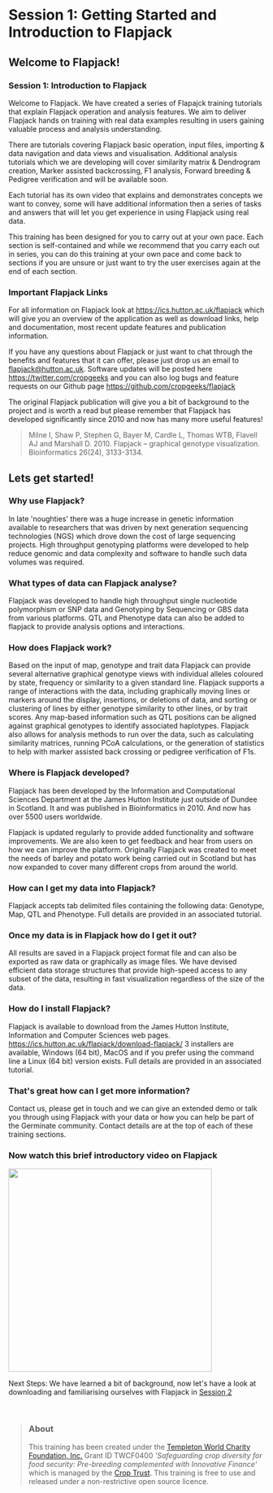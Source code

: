 
# Session 1: Getting Started and Introduction to Flapjack

## Welcome to Flapjack!

### Session 1: Introduction to Flapjack
Welcome to Flapjack.
We have created a series of Flapajck training tutorials that explain Flapjack operation and analysis features. We aim to deliver Flapjack hands on training with real data examples resulting in users gaining valuable process and analysis understanding.

There are tutorials covering Flapjack basic operation, input files, importing & data navigation and data views and visualisation. Additional analysis tutorials which we are developing will cover similarity matrix & Dendrogram creation, Marker assisted backcrossing, F1 analysis, Forward breeding & Pedigree verification and will be available soon.

Each tutorial has its own video that explains and demonstrates concepts we want to convey, some will have additional information then a series of tasks and answers that will let you get experience in using Flapjack using real data.

This training has been designed for you to carry out at your own pace. Each section is self-contained and while we recommend that you carry each out in series, you can do this training at your own pace and come back to sections if you are unsure or just want to try the user exercises again at the end of each section.

### Important Flapjack Links

For all information on Flapjack look at https://ics.hutton.ac.uk/flapjack which will give you an overview of the application as well as download links, help and documentation, most recent update features and publication information.

If you have any questions about Flapjack or just want to chat through the benefits and features that it can offer, please just drop us an email to flapjack@hutton.ac.uk. Software updates will be posted here https://twitter.com/cropgeeks and you can also log bugs and feature requests on our Github page https://github.com/cropgeeks/flapjack

The original Flapjack publication will give you a bit of background to the project and is worth a read but please remember that Flapjack has developed significantly since 2010 and now has many more useful features!

>Milne I, Shaw P, Stephen G, Bayer M, Cardle L, Thomas WTB, Flavell AJ and Marshall D. 2010. Flapjack – graphical genotype visualization. Bioinformatics 26(24), 3133-3134.

## Lets get started!
### Why use Flapjack?
In late 'noughties' there was a huge increase in genetic information available to researchers that was driven by next generation sequencing technologies (NGS) which drove down the cost of large sequencing projects. High throughput genotyping platforms were developed to help reduce genomic and data complexity and software to handle such data volumes was required.

### What types of data can Flapjack analyse?
Flapjack was developed to handle high throughput single nucleotide polymorphism or SNP data and Genotyping by Sequencing or GBS data from various platforms. QTL and Phenotype data can also be added to flapjack to provide analysis options and interactions. 

### How does Flapjack work?
Based on the input of map, genotype and trait data Flapjack can provide several alternative graphical genotype views with individual alleles coloured by state, frequency or similarity to a given standard line. Flapjack supports a range of interactions with the data, including graphically moving lines or markers around the display, insertions, or deletions of data, and sorting or clustering of lines by either genotype similarity to other lines, or by trait scores. Any map-based information such as QTL positions can be aligned against graphical genotypes to identify associated haplotypes. Flapjack also allows for analysis methods to run over the data, such as calculating similarity matrices, running PCoA calculations, or the generation of statistics to help with marker assisted back crossing or pedigree verification of F1s.

### Where is Flapjack developed?
Flapjack has been developed by the Information and Computational Sciences Department at the James Hutton Institute just outside of Dundee in Scotland. It and was published in Bioinformatics in 2010. And now has over 5500 users worldwide.

Flapjack is updated regularly to provide added functionality and software improvements.
We are also keen to get feedback and hear from users on how we can improve the platform. Originally Flapjack was created to meet the needs of barley and potato work being carried out in Scotland but has now expanded to cover many different crops from around the world.

### How can I get my data into Flapjack?
Flapjack accepts tab delimited files containing the following data: Genotype, Map, QTL and Phenotype. Full details are provided in an associated tutorial.

### Once my data is in Flapjack how do I get it out?
All results are saved in a Flapjack project format file and can also be exported as raw data or graphically as image files. We have devised efficient data storage structures that provide high-speed access to any subset of the data, resulting in fast visualization regardless of the size of the data.

### How do I install Flapjack?
Flapjack is available to download from the James Hutton Institute, Information and Computer Sciences web pages. https://ics.hutton.ac.uk/flapjack/download-flapjack/ 3 installers are available, Windows (64 bit), MacOS and if you prefer using the command line a Linux (64 bit) version exists. Full details are provided in an associated tutorial.

### That's great how can I get more information?
Contact us, please get in touch and we can give an extended demo or talk you through using Flapjack with your data or how you can help be part of the Germinate community. Contact details are at the top of each of these training sections.

### Now watch this brief introductory video on Flapjack

<a href="https://www.youtube.com/watch?v=sAX4oZbkLRY"><img src="https://img.youtube.com/vi/sAX4oZbkLRY/0.jpg" width="400px"></a>

Next Steps:
We have learned a bit of background, now let's have a look at downloading and familiarising ourselves with Flapjack in [Session 2](flapjack-2.md) 




<br/>

> ### About
> This training has been created under the <a href="https://www.templetonworldcharity.org/">Templeton World Charity Foundation, Inc.</a> Grant ID TWCF0400 *'Safeguarding crop diversity for food security: Pre-breeding complemented with Innovative Finance'* which is managed by the <a href="https://www.croptrust.org/">Crop Trust</a>. This training is free to use and released under a non-restrictive open source licence.

